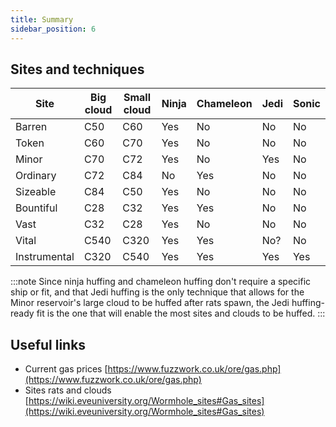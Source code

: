 ```yaml
---
title: Summary
sidebar_position: 6
---
```


## Sites and techniques

|       Site    | Big cloud | Small cloud | Ninja | Chameleon | Jedi | Sonic |
|---------------|-----------|-------------|-------|-----------|------|-------|
| Barren        |    C50    |     C60     |  <div class="green-background">Yes</div>  |    <div class="red-background">No</div>     |  <div class="red-background">No</div>  |  <div class="red-background">No</div>   |
| Token         |    C60    |     C70     |  <div class="green-background">Yes</div>  |    <div class="red-background">No</div>     |  <div class="red-background">No</div>  |  <div class="red-background">No</div>   |
| Minor         |    C70    |     C72     |  <div class="green-background">Yes</div>  |    <div class="red-background">No</div>     |  <div class="green-background">Yes</div> |  <div class="red-background">No</div>   |
| Ordinary      |    C72    |     C84     |  <div class="red-background">No</div>   |    <div class="green-background">Yes</div>    |  <div class="red-background">No</div>  |  <div class="red-background">No</div>   |
| Sizeable      |    C84    |     C50     |  <div class="green-background">Yes</div>  |    <div class="red-background">No</div>     |  <div class="red-background">No</div>  |  <div class="red-background">No</div>   |
| Bountiful     |    C28    |     C32     |  <div class="green-background">Yes</div>  |    <div class="green-background">Yes</div>    |  <div class="red-background">No</div>  |  <div class="red-background">No</div>   |
| Vast          |    C32    |     C28     |  <div class="green-background">Yes</div>  |    <div class="red-background">No</div>     |  <div class="red-background">No</div>  |  <div class="red-background">No</div>   |
| Vital         |    C540   |     C320    |  <div class="green-background">Yes</div>  |    <div class="green-background">Yes</div>    |  <div class="yellow-background">No?</div> |  <div class="red-background">No</div>   |
| Instrumental  |    C320   |     C540    |  <div class="green-background">Yes</div>  |    <div class="green-background">Yes</div>    |  <div class="green-background">Yes</div> |  <div class="green-background">Yes</div>  |

:::note
Since ninja huffing and chameleon huffing don't require a specific ship or fit, and that Jedi huffing is the only technique that allows for the Minor reservoir's large cloud to be huffed after rats spawn, the Jedi huffing-ready fit is the one that will enable the most sites and clouds to be huffed.
:::

## Useful links
- Current gas prices [https://www.fuzzwork.co.uk/ore/gas.php](https://www.fuzzwork.co.uk/ore/gas.php)
- Sites rats and clouds [https://wiki.eveuniversity.org/Wormhole_sites#Gas_sites](https://wiki.eveuniversity.org/Wormhole_sites#Gas_sites)
